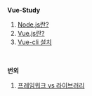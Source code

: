 **Vue-Study**

1. [Node.js란?](./node.md)
1. [Vue.js란?](./vue.md)
1. [Vue-cli 설치](./cli.md)

<br>

**번외**

1. [프레임워크 vs 라이브러리](./framework.md)
